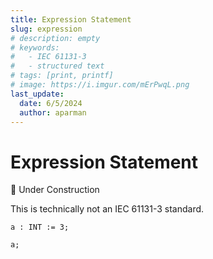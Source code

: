 ```yaml
---
title: Expression Statement
slug: expression
# description: empty
# keywords:
#   - IEC 61131-3
#   - structured text
# tags: [print, printf]
# image: https://i.imgur.com/mErPwqL.png
last_update:
  date: 6/5/2024
  author: aparman
---
```


# Expression Statement

🔨 Under Construction

This is technically not an IEC 61131-3 standard.

```iecst
a : INT := 3;

a;
```
